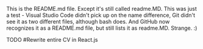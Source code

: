 This is the README.md file. Except it's still called readme.MD. This was just a test - Visual Studio Code didn't pick up on the name difference, Git didn't see it as two different files, although bash does. And GitHub now recognizes it as a README.md file, but still lists it as readme.MD. Strange. :)

TODO
#Rewrite entire CV in React.js
